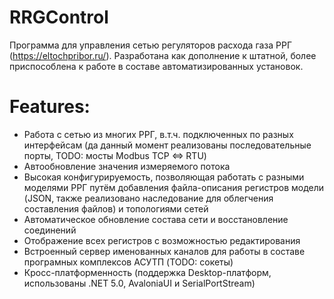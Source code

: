 # RRGControl

Программа для управления сетью регуляторов расхода газа РРГ (https://eltochpribor.ru/).
Разработана как дополнение к штатной, более приспособлена к работе в составе автоматизированных установок.

# Features:
 - Работа с сетью из многих РРГ, в.т.ч. подключенных по разных интерфейсам (да данный момент реализованы последовательные порты, TODO: мосты Modbus TCP <=> RTU)
 - Автообновление значения измеряемого потока
 - Высокая конфигурируемость, позволяющая работать с разными моделями РРГ путём добавления файла-описания регистров модели (JSON, также реализовано наследование для облегчения составления файлов) и топологиями сетей
 - Автоматическое обновление состава сети и восстановление соединений
 - Отображение всех регистров с возможностью редактирования
 - Встроенный сервер именованных каналов для работы в составе програмных комплексов АСУТП (TODO: сокеты)
 - Кросс-платформенность (поддержка Desktop-платформ, использованы .NET 5.0, AvaloniaUI и SerialPortStream)
